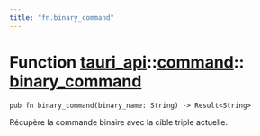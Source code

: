 ```yaml
---
title: "fn.binary_command"
---
```


# Function [tauri_api](/docs/api/rust/tauri_api/../index.html)::​[command](/docs/api/rust/tauri_api/index.html)::​[binary_command](/docs/api/rust/tauri_api/)

    pub fn binary_command(binary_name: String) -> Result<String>

Récupère la commande binaire avec la cible triple actuelle.

